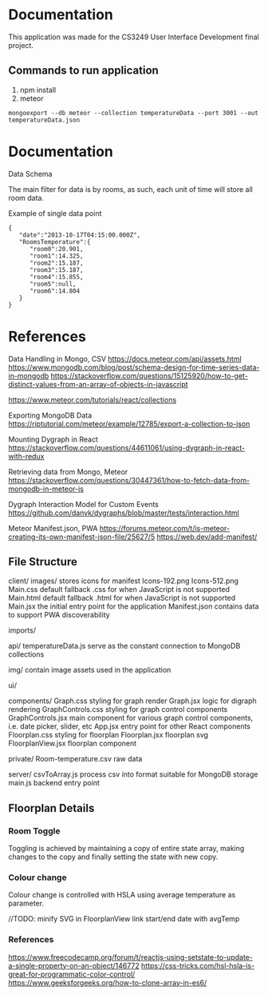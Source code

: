 # Documentation

This application was made for the CS3249 User Interface Development final project.

## Commands to run application

1. npm install 
2. meteor


`mongoexport --db meteor --collection temperatureData --port 3001 --out temperatureData.json`

# Documentation

Data Schema

The main filter for data is by rooms, as such, each unit of time will store all room data.

Example of single data point
```
{
   "date":"2013-10-17T04:15:00.000Z",
   "RoomsTemperature":{
      "room0":20.901,
      "room1":14.325,
      "room2":15.187,
      "room3":15.187,
      "room4":15.855,
      "room5":null,
      "room6":14.804
   }
}
```



# References

Data Handling in Mongo, CSV
https://docs.meteor.com/api/assets.html
https://www.mongodb.com/blog/post/schema-design-for-time-series-data-in-mongodb
https://stackoverflow.com/questions/15125920/how-to-get-distinct-values-from-an-array-of-objects-in-javascript


https://www.meteor.com/tutorials/react/collections

Exporting MongoDB Data 
https://riptutorial.com/meteor/example/12785/export-a-collection-to-json


Mounting Dygraph in React
https://stackoverflow.com/questions/44611061/using-dygraph-in-react-with-redux


Retrieving data from Mongo, Meteor
https://stackoverflow.com/questions/30447361/how-to-fetch-data-from-mongodb-in-meteor-js


Dygraph Interaction Model for Custom Events
https://github.com/danvk/dygraphs/blob/master/tests/interaction.html

Meteor Manifest.json, PWA 
https://forums.meteor.com/t/is-meteor-creating-its-own-manifest-json-file/25627/5
https://web.dev/add-manifest/

## File Structure 

client/
images/		stores icons for manifest
Icons-192.png
Icons-512.png
Main.css		default fallback .css for when JavaScript is not supported
Main.html		default fallback .html for when JavaScript is not supported
Main.jsx		the initial entry point for the application
Manifest.json		contains data to support PWA discoverability

imports/

api/
temperatureData.js	serve as the constant connection to MongoDB collections

img/		contain image assets used in the application

ui/

components/	
Graph.css	styling for graph render
Graph.jsx	logic for digraph rendering
GraphControls.css	styling for graph control components
GraphControls.jsx	main component for various graph control components, i.e. date picker, slider, etc
App.jsx		entry point for other React components	
Floorplan.css		styling for floorplan
Floorplan.jsx		floorplan svg
FloorplanView.jsx	floorplan component

private/
Room-temperature.csv	raw data

server/
csvToArray.js		process csv into format suitable for MongoDB storage
main.js		backend entry point



## Floorplan Details
### Room Toggle
Toggling is achieved by maintaining a copy of entire state array, making changes to the copy and finally setting the state with new copy. 

### Colour change 
Colour change is controlled with HSLA using average temperature as parameter. 


//TODO:
minify SVG in FloorplanView
link start/end date with avgTemp 

### References

https://www.freecodecamp.org/forum/t/reactjs-using-setstate-to-update-a-single-property-on-an-object/146772
https://css-tricks.com/hsl-hsla-is-great-for-programmatic-color-control/
https://www.geeksforgeeks.org/how-to-clone-array-in-es6/



